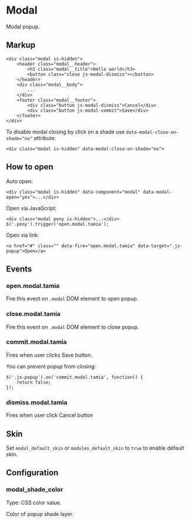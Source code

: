 # Modal

Modal popup.


## Markup

	<div class="modal is-hidden">
		<header class="modal__header">
			<h3 class="modal__title">Hello world</h3>
			<button class="close js-modal-dismiss"></button>
		</header>
		<div class="modal__body">
			...
		</div>
		<footer class="modal__footer">
			<div class="button js-modal-dismiss">Cancel</div>
			<div class="button js-modal-commit">Save</div>
		</footer>
	</div>

To disable modal closing by click on a shade use `data-modal-close-on-shade="no"` attribute:

	<div class="modal is-hidden" data-modal-close-on-shade="no">

## How to open

Auto open:

	<div class="modal is-hidden" data-component="modal" data-modal-open="yes">...</div>

Open via JavaScript:

	<div class="modal pony is-hidden">...</div>
	$('.pony').trigger('open.modal.tamia');

Open via link:

	<a href="#" class="" data-fire="open.modal.tamia" data-target=".js-popup">Open</a>


## Events

### open.modal.tamia

Fire this event on `.modal` DOM element to open popup.

### close.modal.tamia

Fire this event on `.modal` DOM element to close popup.

### commit.modal.tamia

Fires when user clicks Save button.

You can prevent popup from closing:

	$('.js-popup').on('commit.modal.tamia', function() {
		return false;
	});

### dismiss.modal.tamia

Fires when user click Cancel button


## Skin

Set `modal_default_skin` or `modules_default_skin` to `true` to enable default skin.


## Configuration

### modal_shade_color

Type: CSS color value.

Color of popup shade layer.
